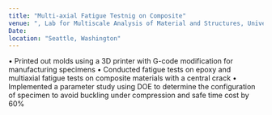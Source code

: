 ```yaml
---
title: "Multi-axial Fatigue Testnig on Composite"
venue: ", Lab for Multiscale Analysis of Material and Structures, University of Washington"
Date: 
location: "Seattle, Washington"
---
```


•	Printed out molds using a 3D printer with G-code modification for manufacturing specimens 
•	Conducted fatigue tests on epoxy and multiaxial fatigue tests on composite materials with a central crack
•	Implemented a parameter study using DOE to determine the configuration of specimen to avoid buckling under compression and safe time cost by 60%
     

